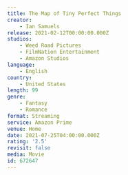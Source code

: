 ```yaml
---
title: The Map of Tiny Perfect Things
creator:
    - Ian Samuels
release: 2021-02-12T00:00:00.000Z
studios:
    - Weed Road Pictures
    - FilmNation Entertainment
    - Amazon Studios
language:
    - English
country:
    - United States
length: 99
genre:
    - Fantasy
    - Romance
format: Streaming
service: Amazon Prime
venue: Home
date: 2021-07-25T04:00:00.000Z
rating: '2.5'
revisit: false
media: Movie
id: 672647
---
```




